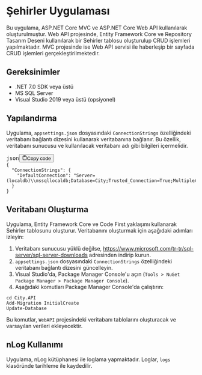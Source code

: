 <h1>Şehirler Uygulaması</h1><p>Bu uygulama, ASP.NET Core MVC ve ASP.NET Core Web API kullanılarak oluşturulmuştur. Web API projesinde, Entity Framework Core ve Repository Tasarım Deseni kullanılarak bir Sehirler tablosu oluşturulup CRUD işlemleri yapılmaktadır. MVC projesinde ise Web API servisi ile haberleşip bir sayfada CRUD işlemleri gerçekleştirilmektedir.</p><h2>Gereksinimler</h2><ul><li>.NET 7.0 SDK veya üstü</li><li>MS SQL Server</li><li>Visual Studio 2019 veya üstü (opsiyonel)</li></ul><h2>Yapılandırma</h2><p>Uygulama, <code>appsettings.json</code> dosyasındaki <code>ConnectionStrings</code> özelliğindeki veritabanı bağlantı dizesini kullanarak veritabanına bağlanır. Bu özellik, veritabanı sunucusu ve kullanılacak veritabanı adı gibi bilgileri içermelidir.</p><pre><div class="bg-black rounded-md mb-4"><div class="flex items-center relative text-gray-200 bg-gray-800 px-4 py-2 text-xs font-sans justify-between rounded-t-md"><span>json</span><button class="flex ml-auto gap-2"><svg stroke="currentColor" fill="none" stroke-width="2" viewBox="0 0 24 24" stroke-linecap="round" stroke-linejoin="round" class="h-4 w-4" height="1em" width="1em" xmlns="http://www.w3.org/2000/svg"><path d="M16 4h2a2 2 0 0 1 2 2v14a2 2 0 0 1-2 2H6a2 2 0 0 1-2-2V6a2 2 0 0 1 2-2h2"></path><rect x="8" y="2" width="8" height="4" rx="1" ry="1"></rect></svg>Copy code</button></div><div class="p-4 overflow-y-auto"><code class="!whitespace-pre hljs language-json"><span class="hljs-punctuation">{</span>
  <span class="hljs-attr">"ConnectionStrings"</span><span class="hljs-punctuation">:</span> <span class="hljs-punctuation">{</span>
    <span class="hljs-attr">"DefaultConnection"</span><span class="hljs-punctuation">:</span> <span class="hljs-string">"Server=(localdb)\\mssqllocaldb;Database=City;Trusted_Connection=True;MultipleActiveResultSets=true"</span>
  <span class="hljs-punctuation">}</span>
<span class="hljs-punctuation">}</span>
</code></div></div></pre><h2>Veritabanı Oluşturma</h2><p>Uygulama, Entity Framework Core ve Code First yaklaşımı kullanarak Sehirler tablosunu oluşturur. Veritabanını oluşturmak için aşağıdaki adımları izleyin:</p><ol><li>Veritabanı sunucusu yüklü değilse, <a href="https://www.microsoft.com/tr-tr/sql-server/sql-server-downloads" target="_new">https://www.microsoft.com/tr-tr/sql-server/sql-server-downloads</a> adresinden indirip kurun.</li><li><code>appsettings.json</code> dosyasındaki <code>ConnectionStrings</code> özelliğindeki veritabanı bağlantı dizesini güncelleyin.</li><li>Visual Studio'da, Package Manager Console'u açın (<code>Tools &gt; NuGet Package Manager &gt; Package Manager Console</code>).</li><li>Aşağıdaki komutları Package Manager Console'da çalıştırın:</li></ol><pre><div class="bg-black rounded-md mb-4"><div class="flex items-center relative text-gray-200 bg-gray-800 px-4 py-2 text-xs font-sans justify-between rounded-t-md"></div><div class="p-4 overflow-y-auto"><code class="!whitespace-pre hljs language-powershell">cd City.API
Add-Migration InitialCreate
Update-Database
</code></div></div></pre><p>Bu komutlar, <code>WebAPI</code> projesindeki veritabanı tablolarını oluşturacak ve varsayılan verileri ekleyecektir.</p><h2>nLog Kullanımı</h2><p>Uygulama, nLog kütüphanesi ile loglama yapmaktadır. Loglar, <code>logs</code> klasöründe tarihleme ile kaydedilir.
